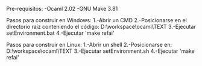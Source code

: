 
Pre-requisitos:
-Ocaml 2.02
-GNU Make 3.81

Pasos para construir en Windows:
1.-Abrir un CMD
2.-Posicionarse en el directorio raíz conteniendo el código: D:\workspace\ocaml\TEXT
3.-Ejecutar setEnvironment.bat
4.-Ejecutar 'make refai'

Pasos para construir en Linux:
1.-Abrir un shell
2.-Posicionarse en: D:\workspace\ocaml\TEXT
3.-Ejecutar setEnvironment.sh
4.-Ejecutar 'make refai'
